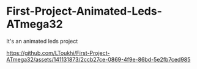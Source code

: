 # First-Project-Animated-Leds-ATmega32
It's an animated leds project 

https://github.com/LToukhi/First-Project-ATmega32/assets/141131873/2ccb27ce-0869-4f9e-86bd-5e2fb7ced985

